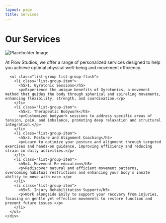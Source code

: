 ```yaml
---
layout: page
title: Services
---
```


<h1 class="text-center my-5">Our Services</h1>

<div class="container">
  <div class="row">
    <div class="col-md-8 offset-md-2">
      <img src="/assets/images/page-3.jpg" class="img-fluid mb-4" alt="Placeholder Image">
      <p class="lead text-center">At Flow Studios, we offer a range of personalized services designed to help you achieve optimal physical well-being and movement efficiency.</p>
      
      <ul class="list-group list-group-flush">
        <li class="list-group-item">
          <h5>1. Gyrotonic Sessions</h5>
          <p>Experience the unique benefits of Gyrotonics, a movement method that guides the body through spherical and spiraling movements, enhancing flexibility, strength, and coordination.</p>
        </li>
        <li class="list-group-item">
          <h5>2. Therapeutic Bodywork</h5>
          <p>Customized bodywork sessions to address specific areas of tension, pain, and imbalance, promoting deep relaxation and structural integration.</p>
        </li>
        <li class="list-group-item">
          <h5>3. Posture and Alignment Coaching</h5>
          <p>Learn to optimize your posture and alignment through targeted exercises and hands-on guidance, improving efficiency and reducing strain in daily activities.</p>
        </li>
        <li class="list-group-item">
          <h5>4. Movement Re-education</h5>
          <p>Rediscover natural and efficient movement patterns, overcoming habitual restrictions and enhancing your body's innate ability to move with ease.</p>
        </li>
        <li class="list-group-item">
          <h5>5. Injury Rehabilitation Support</h5>
          <p>Work alongside Emily to support your recovery from injuries, focusing on gentle yet effective movements to restore function and prevent future issues.</p>
        </li>
      </ul>
    </div>
  </div>
</div>